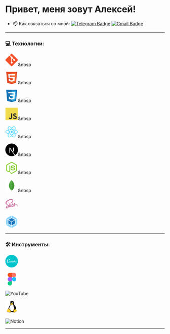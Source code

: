 
  

# Привет, меня зовут Алексей!

  
  

- :mailbox: Как связаться со мной: [![Telegram Badge](https://img.shields.io/badge/-alexsandr-blue?style=flat&logo=Telegram&logoColor=white)](https://t.me/@AlexsRyz) [![Gmail Badge](https://img.shields.io/badge/-Gmail-red?style=flat&logo=Gmail&logoColor=white)](mailto:alexsandr.ryzhkov04@gmail.com)

  

---

  

### 💻 Технологии:

  

<div>

<img  src="https://github.com/devicons/devicon/blob/master/icons/git/git-original.svg"  title="git"  alt="git"  width="40"  height="40"/>&nbsp

<img  src="https://github.com/devicons/devicon/blob/master/icons/html5/html5-original.svg"  title="html5"  alt="html5"  width="40"  height="40"/>&nbsp

<img  src="https://github.com/devicons/devicon/blob/master/icons/css3/css3-original.svg"  title="css"  alt="css"  width="40"  height="40"/>&nbsp

<img  src="https://github.com/devicons/devicon/blob/master/icons/javascript/javascript-original.svg"  title="javascript"  alt="javascript"  width="40"  height="40"/>&nbsp

<img  src="https://github.com/devicons/devicon/blob/master/icons/react/react-original.svg"  title="reactjs"  alt="reactjs"  width="40"  height="40"/>&nbsp

<img  src="https://github.com/devicons/devicon/blob/master/icons/nextjs/nextjs-original.svg"  title="nextjs"  alt="reactjs"  width="40"  height="40"/>&nbsp

<img  src="https://github.com/devicons/devicon/blob/master/icons/nodejs/nodejs-original.svg"  title="nodejs"  alt="nodejs"  width="40"  height="40"/>&nbsp

<img  src="https://github.com/devicons/devicon/blob/master/icons/mongodb/mongodb-original.svg"  title="mongodb"  alt="mongodb"  width="40"  height="40"/>&nbsp

<img  src="https://github.com/devicons/devicon/blob/master/icons/sass/sass-original.svg"  title="sass/scss"  alt="sass/scss"  width="40"  height="40"/>&nbsp;

<img  src="https://github.com/devicons/devicon/blob/master/icons/webpack/webpack-original.svg"  title="webpack"  alt="webpack"  width="40"  height="40"/>&nbsp;



<!-- <img src="https://github.com/devicons/devicon/blob/master/icons/redux/redux-original.svg" title="redux" alt="redux" width="40" height="40"/>&nbsp; -->

</div>

  

---

  

### 🛠 Инструменты:

  

<div>

<img  src="https://github.com/devicons/devicon/blob/master/icons/canva/canva-original.svg"  title="canva"  alt="canva"  width="40"  height="40"/>&nbsp;

<img  src="https://github.com/devicons/devicon/blob/master/icons/figma/figma-original.svg"  title="figma"  alt="figma"  width="40"  height="40"/>&nbsp;

<img  src="https://upload.wikimedia.org/wikipedia/commons/9/9e/YouTube_Logo_%282013-2017%29.svg"  title="YouTube"  alt="YouTube"  width="40"  height="40"/>&nbsp;

<img  src="https://github.com/devicons/devicon/blob/master/icons/linux/linux-original.svg"  title="linux"  alt="linux"  width="40"  height="40"/>&nbsp;

<img  src="https://upload.wikimedia.org/wikipedia/commons/e/e9/Notion-logo.svg"  title="Notion"  alt="Notion"  width="40"  height="40"/>&nbsp;

</div>

  

---  

